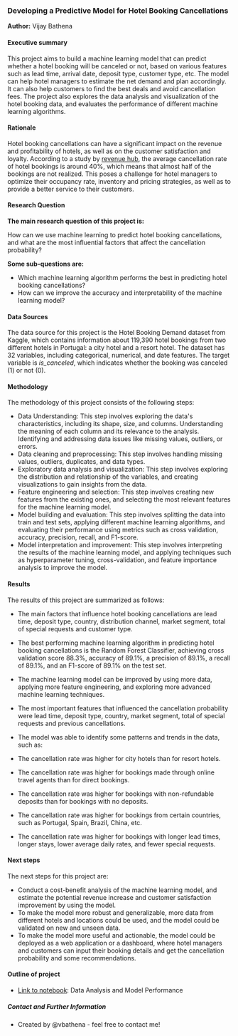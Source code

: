 ### Developing a Predictive Model for Hotel Booking Cancellations

**Author:** Vijay Bathena

#### Executive summary
This project aims to build a machine learning model that can predict whether a hotel booking will be canceled or not, based on various features such as lead time, arrival date, deposit type, customer type, etc. The model can help hotel managers to estimate the net demand and plan accordingly. It can also help customers to find the best deals and avoid cancellation fees. The project also explores the data analysis and visualization of the hotel booking data, and evaluates the performance of different machine learning algorithms.

#### Rationale
Hotel booking cancellations can have a significant impact on the revenue and profitability of hotels, as well as on the customer satisfaction and loyalty. According to a study by [revenue hub](https://revenue-hub.com/cancellations-rates-where-do-they-stand-and-how-to-overcome-them/), the average cancellation rate of hotel bookings is around 40%, which means that almost half of the bookings are not realized. This poses a challenge for hotel managers to optimize their occupancy rate, inventory and pricing strategies, as well as to provide a better service to their customers.

#### Research Question
    
**The main research question of this project is:**

How can we use machine learning to predict hotel booking cancellations, and what are the most influential factors that affect the cancellation probability?

**Some sub-questions are:**

- Which machine learning algorithm performs the best in predicting hotel booking cancellations?
- How can we improve the accuracy and interpretability of the machine learning model?

#### Data Sources
The data source for this project is the Hotel Booking Demand dataset from Kaggle, which contains information about 119,390 hotel bookings from two different hotels in Portugal: a city hotel and a resort hotel. The dataset has 32 variables, including categorical, numerical, and date features. The target variable is *is_canceled*, which indicates whether the booking was canceled (1) or not (0).

#### Methodology
The methodology of this project consists of the following steps:

- Data Understanding: This step involves exploring the data's characteristics, including its shape, size, and columns. Understanding the meaning of each column and its relevance to the analysis. Identifying and addressing data issues like missing values, outliers, or errors.
- Data cleaning and preprocessing: This step involves handling missing values, outliers, duplicates, and data types.
- Exploratory data analysis and visualization: This step involves exploring the distribution and relationship of the variables, and creating visualizations to gain insights from the data.
- Feature engineering and selection: This step involves creating new features from the existing ones, and selecting the most relevant features for the machine learning model.
- Model building and evaluation: This step involves splitting the data into train and test sets, applying different machine learning algorithms, and evaluating their performance using metrics such as cross validation, accuracy, precision, recall, and F1-score.
- Model interpretation and improvement: This step involves interpreting the results of the machine learning model, and applying techniques such as hyperparameter tuning, cross-validation, and feature importance analysis to improve the model.

#### Results
The results of this project are summarized as follows:

- The main factors that influence hotel booking cancellations are lead time, deposit type, country, distribution channel, market segment, total of special requests and customer type.
- The best performing machine learning algorithm in predicting hotel booking cancellations is the Random Forest Classifier, achieving cross validation score 88.3%, accuracy of 89.1%, a precision of 89.1%, a recall of 89.1%, and an F1-score of 89.1% on the test set.
- The machine learning model can be improved by using more data, applying more feature engineering, and exploring more advanced machine learning techniques.


- The most important features that influenced the cancellation probability were lead time, deposit type, country, market segment, total of special requests and previous cancellations.
- The model was able to identify some patterns and trends in the data, such as:
- The cancellation rate was higher for city hotels than for resort hotels.
- The cancellation rate was higher for bookings made through online travel agents than for direct bookings.
- The cancellation rate was higher for bookings with non-refundable deposits than for bookings with no deposits.
- The cancellation rate was higher for bookings from certain countries, such as Portugal, Spain, Brazil, China, etc.
- The cancellation rate was higher for bookings with longer lead times, longer stays, lower average daily rates, and fewer special requests.

#### Next steps
The next steps for this project are:

- Conduct a cost-benefit analysis of the machine learning model, and estimate the potential revenue increase and customer satisfaction improvement by using the model.
- To make the model more robust and generalizable, more data from different hotels and locations could be used, and the model could be validated on new and unseen data.
- To make the model more useful and actionable, the model could be deployed as a web application or a dashboard, where hotel managers and customers can input their booking details and get the cancellation probability and some recommendations.

#### Outline of project
- [Link to notebook](https://github.com/vbathena/hotel-booking-cancellation-prediction/hotel-booking-cancellation-prediction-final.ipynb): Data Analysis and Model Performance


##### Contact and Further Information
- Created by @vbathena - feel free to contact me!